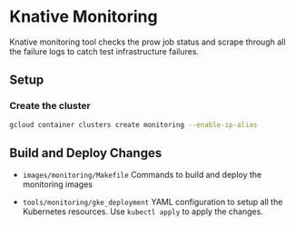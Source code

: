# Knative Monitoring

Knative monitoring tool checks the prow job status and scrape through all the failure logs to catch test infrastructure
failures.

## Setup

### Create the cluster

```bash
gcloud container clusters create monitoring --enable-ip-alias
```

## Build and Deploy Changes

* `images/monitoring/Makefile` Commands to build and deploy the monitoring images

* `tools/monitoring/gke_deployment` YAML configuration to setup all the Kubernetes resources. Use `kubectl apply` to apply the changes.
